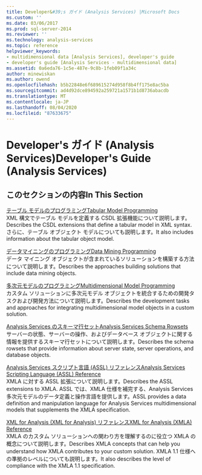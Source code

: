 ```yaml
---
title: Developer&#39;s ガイド (Analysis Services) |Microsoft Docs
ms.custom: ''
ms.date: 03/06/2017
ms.prod: sql-server-2014
ms.reviewer: ''
ms.technology: analysis-services
ms.topic: reference
helpviewer_keywords:
- multidimensional data [Analysis Services], developer's guide
- developer's guide [Analysis Services - multidimensional data]
ms.assetid: 0a6eda76-1c5e-487e-9c8b-1feb09f1a34c
author: minewiskan
ms.author: owend
ms.openlocfilehash: b5b22848e6f689615274d958f8b4ff175e8ac5ba
ms.sourcegitcommit: ad4d92dce894592a259721a1571b1d8736abacdb
ms.translationtype: MT
ms.contentlocale: ja-JP
ms.lasthandoff: 08/04/2020
ms.locfileid: "87633675"
---
```

# <a name="developer39s-guide-analysis-services"></a><span data-ttu-id="37754-102">Developer&#39;s ガイド (Analysis Services)</span><span class="sxs-lookup"><span data-stu-id="37754-102">Developer&#39;s Guide (Analysis Services)</span></span>
    
## <a name="in-this-section"></a><span data-ttu-id="37754-103">このセクションの内容</span><span class="sxs-lookup"><span data-stu-id="37754-103">In This Section</span></span>  
 [<span data-ttu-id="37754-104">テーブル モデルのプログラミング</span><span class="sxs-lookup"><span data-stu-id="37754-104">Tabular Model Programming</span></span>](tabular-model-programming-compatibility-levels-1050-1103/tabular-model-programming-for-compatibility-levels-1050-through-1103.md)  
 <span data-ttu-id="37754-105">XML 構文でテーブル モデルを定義する CSDL 拡張機能について説明します。</span><span class="sxs-lookup"><span data-stu-id="37754-105">Describes the CSDL extensions that define a tabular model in XML syntax.</span></span> <span data-ttu-id="37754-106">さらに、テーブル オブジェクト モデルについても説明します。</span><span class="sxs-lookup"><span data-stu-id="37754-106">It also includes information about the tabular object model.</span></span>  
  
 [<span data-ttu-id="37754-107">データマイニングのプログラミング</span><span class="sxs-lookup"><span data-stu-id="37754-107">Data Mining Programming</span></span>](dev-guide/data-mining-programming.md)  
 <span data-ttu-id="37754-108">データ マイニング オブジェクトが含まれているソリューションを構築する方法について説明します。</span><span class="sxs-lookup"><span data-stu-id="37754-108">Describes the approaches building solutions that include data mining objects.</span></span>  
  
 [<span data-ttu-id="37754-109">多次元モデルのプログラミング</span><span class="sxs-lookup"><span data-stu-id="37754-109">Multidimensional Model Programming</span></span>](multidimensional-models/multidimensional-model-programming.md)  
 <span data-ttu-id="37754-110">カスタム ソリューションに多次元モデル オブジェクトを統合するための開発タスクおよび開発方法について説明します。</span><span class="sxs-lookup"><span data-stu-id="37754-110">Describes the development tasks and approaches for integrating multidimensional model objects in a custom solution.</span></span>  
  
 [<span data-ttu-id="37754-111">Analysis Services のスキーマ行セット</span><span class="sxs-lookup"><span data-stu-id="37754-111">Analysis Services Schema Rowsets</span></span>](https://docs.microsoft.com/bi-reference/schema-rowsets/analysis-services-schema-rowsets)  
 <span data-ttu-id="37754-112">サーバーの状態、サーバーの操作、およびデータベース オブジェクトに関する情報を提供するスキーマ行セットについて説明します。</span><span class="sxs-lookup"><span data-stu-id="37754-112">Describes the schema rowsets that provide information about server state, server operations, and database objects.</span></span>  
  
 [<span data-ttu-id="37754-113">Analysis Services スクリプト言語 &#40;ASSL&#41; リファレンス</span><span class="sxs-lookup"><span data-stu-id="37754-113">Analysis Services Scripting Language &#40;ASSL&#41; Reference</span></span>](https://docs.microsoft.com/bi-reference/assl/analysis-services-scripting-language-assl-for-xmla)  
 <span data-ttu-id="37754-114">XMLA に対する ASSL 拡張について説明します。</span><span class="sxs-lookup"><span data-stu-id="37754-114">Describes the ASSL extensions to XMLA.</span></span> <span data-ttu-id="37754-115">ASSL では、XMLA 仕様を補完する、Analysis Services 多次元モデルのデータ定義と操作言語を提供します。</span><span class="sxs-lookup"><span data-stu-id="37754-115">ASSL provides a data definition and manipulation language for Analysis Services multidimensional models that supplements the XMLA specification.</span></span>  
  
 [<span data-ttu-id="37754-116">XML for Analysis (XML for Analysis) リファレンス</span><span class="sxs-lookup"><span data-stu-id="37754-116">XML for Analysis  &#40;XMLA&#41; Reference</span></span>](https://docs.microsoft.com/bi-reference/xmla/xml-for-analysis-xmla-reference)  
 <span data-ttu-id="37754-117">XMLA のカスタム ソリューションへの関わり方を理解するのに役立つ XMLA の概念について説明します。</span><span class="sxs-lookup"><span data-stu-id="37754-117">Describes XMLA concepts that can help you understand how XMLA contributes to your custom solution.</span></span> <span data-ttu-id="37754-118">XMLA 1.1 仕様への準拠のレベルについても説明します。</span><span class="sxs-lookup"><span data-stu-id="37754-118">It also describes the level of compliance with the XMLA 1.1 specification.</span></span>  
  
  
